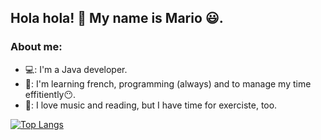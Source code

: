 ## Hola hola! 👋 My name is Mario :smiley:.

### About me:

- :computer:: I'm a Java developer.
- :book:: I'm learning french, programming (always) and to manage my time effitiently:no_mouth:.
- :walking:: I love music and reading, but I have time for exerciste, too.


[![Top Langs](https://github-readme-stats-git-masterrstaa-rickstaa.vercel.app/api/top-langs/?username=anuraghazra)](https://github.com/anuraghazra/github-readme-stats)
